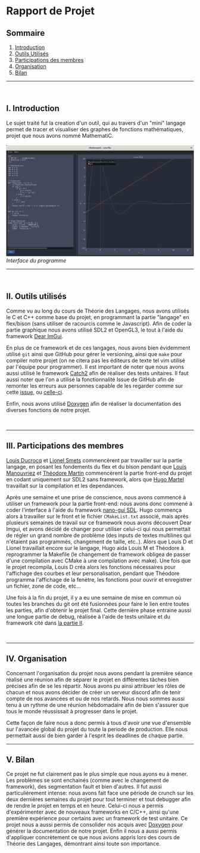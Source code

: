 # Rapport de Projet

## Sommaire

1. [Introduction](#i-introduction)
2. [Outils Utilisés](#ii-outils-utilisés)
3. [Participations des membres](#iii-participations-des-membres)
4. [Organisation](#iv-organisation)
5. [Bilan](#v-bilan)

---

<br/>

## I. Introduction

Le sujet traité fut la creation d'un outil, qui au travers d'un "mini" langage permet de tracer et visualiser des graphes de fonctions mathématiques, projet que nous avons nommé MathematiC. <br/><br/>
![Image Interface](img/TestInterface.png) *Interface du programme*

---

<br/>

## II. Outils utilisés

Comme vu au long du cours de Théorie des Langages, nous avons utilisés le C et C++ comme base du projet, en programmant la partie "langage" en flex/bison (sans utiliser de racourcis comme le Javascript). Afin de coder la partie graphique nous avons utilisé SDL2 et OpenGL3, le tout à l'aide du framework [Dear ImGui](https://github.com/ocornut/imgui).

En plus de ce framework et de ces langages, nous avons bien évidemment utilisé `git` ainsi que GitHub pour gérer le versioning, ainsi que `make` pour compiler notre projet (on ne citera pas les éditeurs de texte tel vim utilisé par l'équipe pour programmer). Il est important de noter que nous avons aussi utilisé le framework [Catch2](https://github.com/catchorg/Catch2) afin de réaliser des tests unitaires. Il faut aussi noter que l'on a utilisé la fonctionnalité Issue de GitHub afin de remonter les erreurs aux personnes capable de les regarder comme sur cette [issue](https://github.com/HugoMartel/Projet_ThL/issues/1), ou [celle-ci](https://github.com/HugoMartel/Projet_ThL/issues/2).

Enfin, nous avons utilisé [Doxygen](https://www.doxygen.nl/index.html) afin de réaliser la documentation des diverses fonctions de notre projet.

<br/>

---

## III. Participations des membres

[Louis Ducrocq](https://github.com/Louis-duc) et [Lionel Smets](https://github.com/LionelSts) commencèrent par travailler sur la partie langage, en posant les fondements du flex et du bison pendant que [Louis Manouvriez](https://github.com/Spac3Drunk) et [Théodore Martin](https://github.com/TT-txt) commencèrent la partie front-end du projet en codant uniquement sur SDL2 sans framework, alors que [Hugo Martel](https://github.com/HugoMartel) travaillait sur la compilation et les dependances.

Après une semaine et une prise de conscience, nous avons commencé à utiliser un framework pour la partie front-end: nous avons donc commené à coder l'interface à l'aide du framework [nano-gui SDL](https://github.com/dalerank/nanogui-sdl). Hugo commença alors à travailler sur le front et le fichier `CMakeList.txt` associé, mais après plusieurs semaines de travail sur ce framework nous avons découvert Dear Imgui, et avons décidé de changer pour utiliser celui-ci qui nous permettait de régler un grand nombre de problème (des inputs de textes multilines qui n'étaient pas programmés, changement de taille, etc..). Alors que Louis D et Lionel travaillait encore sur le langage, Hugo aida Louis M et Théodore à reprogrammer la Makefile (le changement de framework obligea de passer d'une compilation avec CMake à une compilation avec make). Une fois que le projet recompila, Louis D créa alors les fonctions nécessaires pour l'affichage des courbes et leur personalisation, pendant que Théodore programma l'affichage de la fenètre, les fonctions pour ouvrir et enregistrer un fichier, zone de code, etc...

Une fois à la fin du projet, il y a eu une semaine de mise en commun où toutes les branches du git ont été fusionnées pour faire le lien entre toutes les parties, afin d'obtenir le projet final. Cette dernière phase entraine aussi une longue partie de debug, réalisée à l'aide de tests unitaire et du framework cité dans [la partie II](#ii-outils-utilisés).

<br/>

---

## IV. Organisation

Concernant l'organisation du projet nous avons pendant la première séance réalisé une réunion afin de séparer le projet en différentes tâches bien précises afin de se les répartir. Nous avons pu ainsi attribuer les rôles de chacun et nous avons décider de créer un serveur discord afin de tenir compte de nos avancées et ou de nos retards. Nous nous sommes aussi tenu à un rythme de une réunion hébdomadaire afin de bien s'assurer que tous le monde réussissait à progresser dans le projet.

Cette façon de faire nous a donc permis à tous d'avoir une vue d'ensemble sur l'avancée global du projet du toute la periode de production. Elle nous permettait aussi de bien garder à l'esprit les deadlines de chaque partie.

---

## V. Bilan

Ce projet ne fut clairement pas le plus simple que nous ayons eu à mener. Les problèmes se sont enchainés (comme avec le changement de framework), des segmentation fault et bien d'autres. Il fut aussi particulièrement intense: nous avons fait face une période de crunch sur les deux dernières semaines du projet pour tout terminer et tout debugger afin de rendre le projet en temps et en heure. Celui-ci nous a permis d'expérimenter avec de nouveaux frameworks en C/C++, ainsi qu'une première expérience pour certains avec un framework de test unitaire. Ce projet nous a aussi permis de consolider nos acquis avec [Doxygen](https://www.doxygen.nl/index.html) pour générer la documentation de notre projet. Enfin il nous a aussi permis d'appliquer concrètement ce que nous avions appris lors des cours de Théorie des Langages, démontrant ainsi toute son importance.
